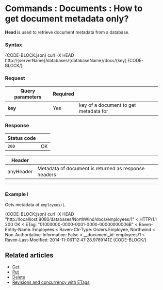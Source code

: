 # Commands : Documents : How to get document metadata only?

**Head** is used to retrieve document metadata from a database.


### Syntax

{CODE-BLOCK:json}
 curl -X HEAD  http://{serverName}/databases/{databaseName}/docs/{key}
{CODE-BLOCK/}

### Request

| Query parameters | Required |  |
| ------------- | -- | ---- |
| **key** | Yes | key of a document to get metadata for |


### Response

| Status code | |
| ----------- | - |
| `200` | OK |

| Header | |
| -------- | - |
| anyHeader | Metadata of document is returned as response headers |

<hr />

### Example I

Gets metadata of `employees/1`.

{CODE-BLOCK:json}
curl -X HEAD "http://localhost:8080/databases/NorthWind/docs/employees/1" 
< HTTP/1.1 200 OK
< ETag: "01000000-0000-0001-0000-00000000006B"
< Raven-Entity-Name: Employees
< Raven-Clr-Type: Orders.Employee, Northwind
< Non-Authoritative-Information: False
< __document_id: employees/1
< Raven-Last-Modified: 2014-11-06T12:47:28.9789141Z
{CODE-BLOCK/}


## Related articles

- [Get](../../../../client-api/commands/documents/get)  
- [Put](../../../../client-api/commands/documents/put)  
- [Delete](../../../../client-api/commands/documents/delete)  
- [Revisions and concurrency with ETags](../../../../client-api/concurrency/revisions-and-concurrency-with-etags)   